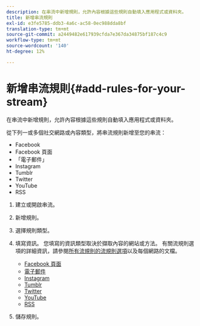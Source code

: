 ```yaml
---
description: 在串流中新增規則，允許內容根據這些規則自動填入應用程式或資料夾。
title: 新增串流規則
exl-id: e3fe5785-ddb3-4a6c-ac58-0ec988dda8bf
translation-type: tm+mt
source-git-commit: a2449482e617939cfda7e367da34875bf187c4c9
workflow-type: tm+mt
source-wordcount: '140'
ht-degree: 12%

---
```


# 新增串流規則{#add-rules-for-your-stream}

在串流中新增規則，允許內容根據這些規則自動填入應用程式或資料夾。

從下列一或多個社交網路或內容類型，將串流規則新增至您的串流：

* Facebook
* Facebook 頁面
* 「電子郵件」
* Instagram
* Tumblr
* Twitter
* YouTube
* RSS

1. 建立或開啟串流。
1. 新增規則。
1. 選擇規則類型。
1. 填寫資訊。 您填寫的資訊類型取決於擷取內容的網站或方法。 有關流規則選項的詳細資訊，請參閱[所有流規則的流規則選項](../c-streams/c-stream-rule-options-for-all-stream-rules.md#c_stream_rule_options_for_all_stream_rules)以及每個網路的文檔。

   * [Facebook 頁面](../c-streams/c-facebook-page-rules.md#c_facebook_page_rules)
   * [電子郵件](../c-streams/c-email-rules.md#c_email_rules)
   * [Instagram](../c-streams/c-instagram-rules.md#c_instagram_rules)
   * [Tumblr](../c-streams/c-tumblr-rules.md#c_tumblr_rules)
   * [Twitter](../c-streams/c-twitter-rules.md#c_twitter_rules)
   * [YouTube](../c-streams/c-youtube-rules/c-youtube-rules.md#c_youtube_rules)
   * [RSS](../c-streams/c-rss-rules-streams.md#c_rss_rules_streams)

1. 儲存規則。
